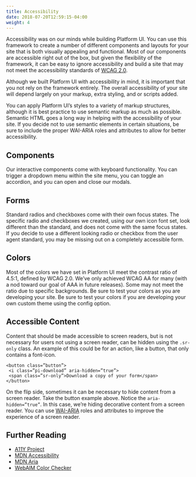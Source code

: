 ```yaml
---
title: Accessibility
date: 2018-07-20T12:59:15-04:00
weight: 4
---
```


Accessibility was on our minds while building Platform UI. You can use this framework to create a number of different components and layouts for your site that is both visually appealing and functional. Most of our components are accessible right out of the box, but given the flexibility of the framework, it can be easy to ignore accessibility and build a site that may not meet the accessibility standards of [WCAG 2.0](https://www.w3.org/TR/WCAG20/).
 
Although we built Platform UI with accessibility in mind, it is important that you not rely on the framework entirely. The overall accessibility of your site will depend largely on your markup, extra styling, and or scripts added.
 
You can apply Platform UI’s styles to a variety of markup structures, although it is best practice to use semantic markup as much as possible. Semantic HTML goes a long way in helping with the accessibility of your site. If you decide not to use semantic elements in certain situations, be sure to include the proper WAI-ARIA roles and attributes to allow for better accessibility.
 
## Components
Our interactive components come with keyboard functionality. You can trigger a dropdown menu within the site menu, you can toggle an accordion, and you can open and close our modals.
 
## Forms
Standard radios and checkboxes come with their own focus states. The specific radio and checkboxes we created, using our own icon font set, look different than the standard, and does not come with the same focus states. If you decide to use a different looking radio or checkbox from the user agent standard, you may be missing out on a completely accessible form.
 
## Colors
Most of the colors we have set in Platform UI meet the contrast ratio of 4.5:1, defined by WCAG 2.0. We’ve only achieved WCAG AA for many (with a nod toward our goal of AAA in future releases). Some may not meet the ratio due to specific backgrounds. Be sure to test your colors as you are developing your site. Be sure to test your colors if you are developing your own custom theme using the config option.
 
## Accessible Content
Content that should be made accessible to screen readers, but is not necessary for users not using a screen reader, can be hidden using the `.sr-only` class. An example of this could be for an action, like a button, that only contains a font-icon.
 
```
<button class=”button”>
 <i class=”pi-download” aria-hidden=”true”>
 <span class=”sr-only”>Download a copy of your form</span>
</button>
```
 
On the flip side, sometimes it can be necessary to hide content from a screen reader. Take the button example above. Notice the `aria-hidden=”true”`. In this case, we’re hiding decorative content from a screen reader. You can use [WAI-ARIA](https://www.w3.org/WAI/standards-guidelines/aria/) roles and attributes to improve the experience of a screen reader.
 
 
## Further Reading
- [A11Y Project](https://a11yproject.com/)
- [MDN Accessibility](https://developer.mozilla.org/en-US/docs/Web/Accessibility)
- [MDN Aria](https://developer.mozilla.org/en-US/docs/Web/Accessibility/ARIA)
- [WebAIM Color Checker](https://webaim.org/resources/contrastchecker/)